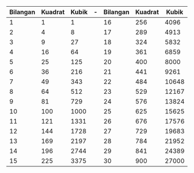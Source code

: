 | Bilangan | Kuadrat | Kubik | - | Bilangan | Kuadrat | Kubik |
| -- | -- | -- | -- | -- | -- | -- |
| 1 | 1 | 1 | | 16 | 256 | 4096 |
| 2 | 4 | 8 | | 17 | 289 | 4913 |
| 3 | 9 | 27 | | 18 | 324 | 5832 |
| 4 | 16 | 64 | | 19 | 361 | 6859 |
| 5 | 25 | 125 | | 20 | 400 | 8000 |
| 6 | 36 | 216 | | 21 | 441 | 9261 |
| 7 | 49 | 343 | | 22 | 484 | 10648 |
| 8 | 64 | 512 | | 23 | 529 | 12167 |
| 9 | 81 | 729 | | 24 | 576 | 13824 |
| 10 | 100 | 1000 | | 25 | 625 | 15625 |
| 11 | 121 | 1331 | | 26 | 676 | 17576 |
| 12 | 144 | 1728 | | 27 | 729 | 19683 |
| 13 | 169 | 2197 | | 28 | 784 | 21952 |
| 14 | 196 | 2744 | | 29 | 841 | 24389 |
| 15 | 225 | 3375 | | 30 | 900 | 27000 |